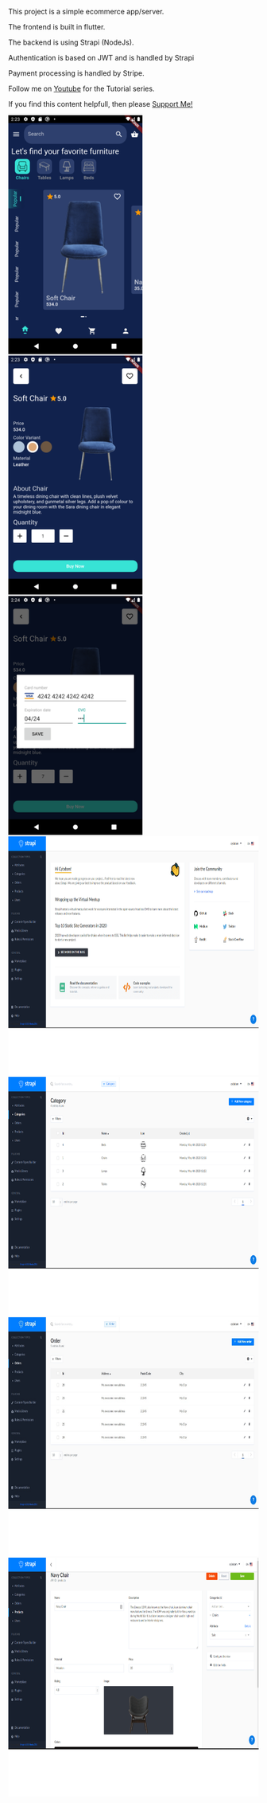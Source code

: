 This project is a simple ecommerce app/server.

The frontend is built in flutter.

The backend is using Strapi (NodeJs).

Authentication is based on JWT and is handled by Strapi

Payment processing is handled by Stripe.

Follow me on <a href="https://www.youtube.com/channel/UC2SO2MNjtM9E09EqrUj-LcQ">Youtube</a> for the Tutorial series.

If you find this content helpfull, then please <a href=" https://www.buymeacoffee.com/bi3cp0Zk5">Support Me!</a>

<img src="screenshot_1.png" height=480>
<img src="screenshot_2.png" height=480>
<img src="screenshot_3.png" height=480>
<img src="screenshot_4.png" height=480>
<img src="screenshot_5.png" height=480>
<img src="screenshot_6.png" height=480>
<img src="screenshot_7.png" height=480>